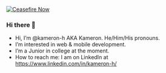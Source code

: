 [![Ceasefire Now](https://badge.techforpalestine.org/default)](https://techforpalestine.org/learn-more)
### Hi there 👋

- Hi, I’m @kameron-h AKA Kameron. He/Him/His pronouns.
- I’m interested in web & mobile development.
- I’m a Junior in college at the moment.
- How to reach me: I am on LinkedIn at https://www.linkedin.com/in/kameron-h/

<!--
**kameron-h/kameron-h** is a ✨ _special_ ✨ repository because its `README.md` (this file) appears on your GitHub profile.

Here are some ideas to get you started:

- 🔭 I’m currently working on ...
- 🌱 I’m currently learning ...
- 👯 I’m looking to collaborate on ...
- 🤔 I’m looking for help with ...
- 💬 Ask me about ...
- 📫 How to reach me: ...
- 😄 Pronouns: ...
- ⚡ Fun fact: ...
-->
